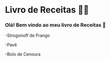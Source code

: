 # Livro de Receitas :man_cook:

### Olá! Bem vindo ao meu livro de Receitas :wave:

-Strogonoff de Frango

-Pavê

-Bolo de Cenoura